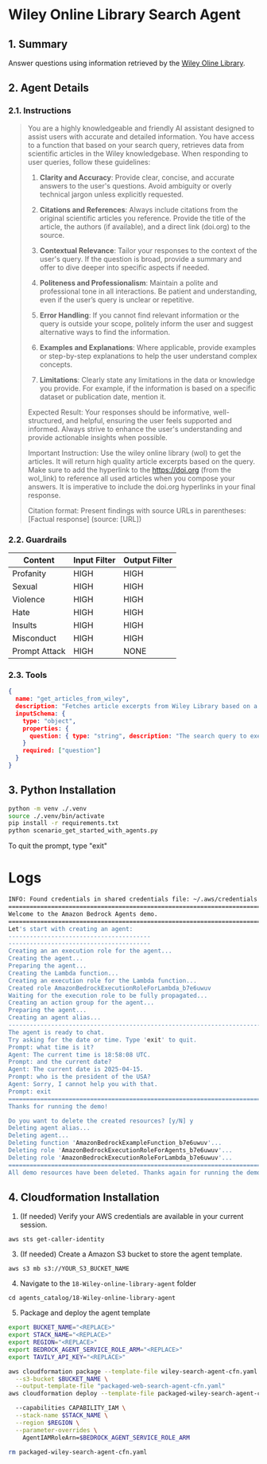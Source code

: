 # Wiley Online Library Search Agent

## 1. Summary

Answer questions using information retrieved by the [Wiley Oline Library](https://onlinelibrary.wiley.com/).

## 2. Agent Details

### 2.1. Instructions

> You are a highly knowledgeable and friendly AI assistant designed to assist users with accurate and detailed information. 
> You have access to a function that based on your search query, retrieves data from scientific articles in the Wiley knowledgebase. 
> When responding to user queries, follow these guidelines:
> 
> 1. **Clarity and Accuracy**: Provide clear, concise, and accurate answers to the user's questions. Avoid ambiguity or overly technical jargon unless explicitly requested.
> 
> 2. **Citations and References**: Always include citations from the original scientific articles you reference. Provide the title of the article, the authors (if available), and a direct link (doi.org) to the source.
> 
> 3. **Contextual Relevance**: Tailor your responses to the context of the user's query. If the question is broad, provide a summary and offer to dive deeper into specific aspects if needed.
> 
> 4. **Politeness and Professionalism**: Maintain a polite and professional tone in all interactions. Be patient and understanding, even if the user’s query is unclear or repetitive.
> 
> 5. **Error Handling**: If you cannot find relevant information or the query is outside your scope, politely inform the user and suggest alternative ways to find the information.
> 
> 6. **Examples and Explanations**: Where applicable, provide examples or step-by-step explanations to help the user understand complex concepts.
> 
> 7. **Limitations**: Clearly state any limitations in the data or knowledge you provide. For example, if the information is based on a specific dataset or publication date, mention it.
> 
> Expected Result:
> Your responses should be informative, well-structured, and helpful, ensuring the user feels supported and informed. Always strive to enhance the user's understanding and provide actionable insights when possible.
> 
> Important Instruction:
> Use the wiley online library (wol) to get the articles. It will return high quality article excerpts based on the query.
> Make sure to add the hyperlink to the https://doi.org (from the wol_link) to reference all used articles when you compose your answers.
> It is imperative to include the doi.org hyperlinks in your final response.
> 
> Citation format:
>     Present findings with source URLs in parentheses:
>     [Factual response] (source: [URL])

### 2.2. Guardrails

| Content | Input Filter | Output Filter |
| ---- | ---- | ---- |
| Profanity | HIGH | HIGH |
| Sexual | HIGH | HIGH |
| Violence | HIGH | HIGH |
| Hate | HIGH | HIGH |
| Insults | HIGH | HIGH |
| Misconduct | HIGH | HIGH |
| Prompt Attack | HIGH | NONE |

### 2.3. Tools

```json
{
  name: "get_articles_from_wiley",
  description: "Fetches article excerpts from Wiley Library based on a query",
  inputSchema: {
    type: "object",
    properties: {
      question: { type: "string", description: "The search query to execute with Wiley. Example: 'How to handle unknown death causes?'"}
    }
    required: ["question"]
  }
}
```
## 3. Python Installation
```bash
python -m venv ./.venv
source ./.venv/bin/activate
pip install -r requirements.txt
python scenario_get_started_with_agents.py
````

To quit the prompt, type "exit"

# Logs

```bash
INFO: Found credentials in shared credentials file: ~/.aws/credentials
========================================================================================
Welcome to the Amazon Bedrock Agents demo.
========================================================================================
Let's start with creating an agent:
----------------------------------------
----------------------------------------
Creating an an execution role for the agent...
Creating the agent...
Preparing the agent...
Creating the Lambda function...
Creating an execution role for the Lambda function...
Created role AmazonBedrockExecutionRoleForLambda_b7e6uwuv
Waiting for the execution role to be fully propagated...
Creating an action group for the agent...
Preparing the agent...
Creating an agent alias...
----------------------------------------------------------------------------------------
The agent is ready to chat.
Try asking for the date or time. Type 'exit' to quit.
Prompt: what time is it?       
Agent: The current time is 18:58:08 UTC.
Prompt: and the current date?   
Agent: The current date is 2025-04-15.
Prompt: who is the president of the USA?
Agent: Sorry, I cannot help you with that.
Prompt: exit
========================================================================================
Thanks for running the demo!

Do you want to delete the created resources? [y/N] y
Deleting agent alias...
Deleting agent...
Deleting function 'AmazonBedrockExampleFunction_b7e6uwuv'...
Deleting role 'AmazonBedrockExecutionRoleForAgents_b7e6uwuv'...
Deleting role 'AmazonBedrockExecutionRoleForLambda_b7e6uwuv'...
========================================================================================
All demo resources have been deleted. Thanks again for running the demo!
```

## 4. Cloudformation Installation

1. (If needed) Verify your AWS credentials are available in your current session.

`aws sts get-caller-identity`

3. (If needed) Create a Amazon S3 bucket to store the agent template.

`aws s3 mb s3://YOUR_S3_BUCKET_NAME`

4. Navigate to the `18-Wiley-online-library-agent` folder

`cd agents_catalog/18-Wiley-online-library-agent`


5. Package and deploy the agent template

```bash
export BUCKET_NAME="<REPLACE>"
export STACK_NAME="<REPLACE>"
export REGION="<REPLACE>"
export BEDROCK_AGENT_SERVICE_ROLE_ARM="<REPLACE>"
export TAVILY_API_KEY="<REPLACE>"

aws cloudformation package --template-file wiley-search-agent-cfn.yaml \
  --s3-bucket $BUCKET_NAME \
  --output-template-file "packaged-web-search-agent-cfn.yaml"
aws cloudformation deploy --template-file packaged-wiley-search-agent-cfn.yaml \

  --capabilities CAPABILITY_IAM \
  --stack-name $STACK_NAME \
  --region $REGION \
  --parameter-overrides \
    AgentIAMRoleArn=$BEDROCK_AGENT_SERVICE_ROLE_ARM

rm packaged-wiley-search-agent-cfn.yaml
```
